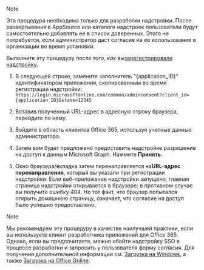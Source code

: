 
> [!NOTE]
> Эта процедура необходима только для разработки надстройки. После развертывания в AppSource или каталоге надстроек пользователи будут самостоятельно добавлять ее в список доверенных. Этого не потребуется, если администратор даст согласие на ее использование в организации во время установки.

Выполните эту процедуру *после того, как* вы[зарегистрировали надстройку](../develop/register-sso-add-in-aad-v2.md).

1. В следующей строке, замените заполнитель "{application_ID}" идентификатором приложения, скопированным во время регистрации надстройки:  `https://login.microsoftonline.com/common/adminconsent?client_id={application_ID}&state=12345`

1. Вставив полученный URL-адрес в адресную строку браузера, перейдите по нему.

1. Войдите в область клиентов Office 365, используя учетные данные администратора.

1. Затем вам будет предложено предоставить надстройке разрешение на доступ к данным Microsoft Graph. Нажмите **Принять**.

1. Окно браузера/вкладка затем перенаправляется на**URL-адрес перенаправления**, который вы указали при регистрации надстройки. Если веб-приложение надстройки запущено, главная страница надстройки открывается в браузере; в противном случае вы получите ошибку 404. Но тот факт, что браузер попытался открыть домашнюю страницу, означает, что согласие на доступ было успешно предоставлено.

>[!NOTE]
>Мы рекомендуем эту процедуру в качестве наилучшей практики, если вы используете клиент разработчика приложений для Office 365. Однако, если вы предпочитаете, можно обойти надстройку SSO в процессе разработки и запросить у пользователя форму согласия. Для получения дополнительной информации см. [Загрузка на Windows](https://docs.microsoft.com/en-us/office/dev/add-ins/testing/create-a-network-shared-folder-catalog-for-task-pane-and-content-add-ins), а также [Загрузка на Office Online](https://docs.microsoft.com/en-us/office/dev/add-ins/testing/sideload-office-add-ins-for-testing).

